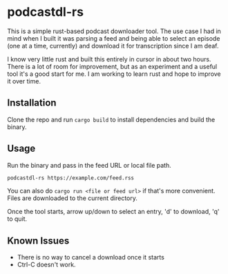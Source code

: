 # podcastdl-rs

This is a simple rust-based podcast downloader tool. The use case I had in mind when I built it was
parsing a feed and being able to select an episode (one at a time, currently) and download it for
transcription since I am deaf.

I know very little rust and built this entirely in cursor in about two hours. There is a lot of room
for improvement, but as an experiment and a useful tool it's a good start for me. I am working to learn
rust and hope to improve it over time.

## Installation

Clone the repo and run `cargo build` to install dependencies and build the binary.

## Usage

Run the binary and pass in the feed URL or local file path.

``` bash
podcastdl-rs https://example.com/feed.rss
```

You can also do `cargo run <file or feed url>` if that's more convenient. Files are downloaded to the current directory.

Once the tool starts, arrow up/down to select an entry, 'd' to download, 'q' to quit.

## Known Issues

- There is no way to cancel a download once it starts
- Ctrl-C doesn't work.
